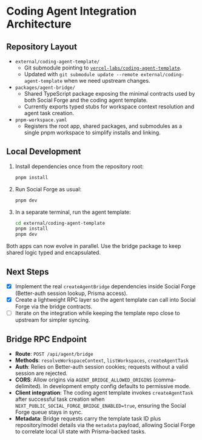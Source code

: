 # Coding Agent Integration Architecture

## Repository Layout
- `external/coding-agent-template/`
  - Git submodule pointing to [`vercel-labs/coding-agent-template`](https://github.com/vercel-labs/coding-agent-template).
  - Updated with `git submodule update --remote external/coding-agent-template` when we need upstream changes.
- `packages/agent-bridge/`
  - Shared TypeScript package exposing the minimal contracts used by both Social Forge and the coding agent template.
  - Currently exports typed stubs for workspace context resolution and agent task creation.
- `pnpm-workspace.yaml`
  - Registers the root app, shared packages, and submodules as a single pnpm workspace to simplify installs and linking.

## Local Development
1. Install dependencies once from the repository root:
   ```bash
   pnpm install
   ```
2. Run Social Forge as usual:
   ```bash
   pnpm dev
   ```
3. In a separate terminal, run the agent template:
   ```bash
   cd external/coding-agent-template
   pnpm install
   pnpm dev
   ```

Both apps can now evolve in parallel. Use the bridge package to keep shared logic typed and encapsulated.

## Next Steps
- [x] Implement the real `createAgentBridge` dependencies inside Social Forge (Better-auth session lookup, Prisma access).
- [x] Create a lightweight RPC layer so the agent template can call into Social Forge via the bridge contracts.
- [ ] Iterate on the integration while keeping the template repo close to upstream for simpler syncing.

## Bridge RPC Endpoint
- **Route**: `POST /api/agent/bridge`
- **Methods**: `resolveWorkspaceContext`, `listWorkspaces`, `createAgentTask`
- **Auth**: Relies on Better-auth session cookies; requests without a valid session are rejected.
- **CORS**: Allow origins via `AGENT_BRIDGE_ALLOWED_ORIGINS` (comma-delimited). In development empty config defaults to permissive mode.
- **Client integration**: The coding agent template invokes `createAgentTask` after successful task creation when `NEXT_PUBLIC_SOCIAL_FORGE_BRIDGE_ENABLED=true`, ensuring the Social Forge queue stays in sync.
- **Metadata**: Bridge requests carry the template task ID plus repository/model details via the `metadata` payload, allowing Social Forge to correlate local UI state with Prisma-backed tasks.
